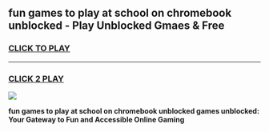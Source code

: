 
## fun games to play at school on chromebook unblocked - Play Unblocked Gmaes & Free
<h3>
<a href="https://news.freeplayer.one?title=fun_games_to_play_at_school_on_chromebook_unblocked&ref=16F">CLICK TO PLAY</a></h3>
<hr>

<h3>
<a href="https://news.freeplayer.one?title=fun_games_to_play_at_school_on_chromebook_unblocked&ref=16F">CLICK 2 PLAY</a>
  
</h3>

<a href="https://news.freeplayer.one?title=fun_games_to_play_at_school_on_chromebook_unblocked&ref=16F/"><img src="https://clearcache.store/games.png"></a>


**fun games to play at school on chromebook unblocked games unblocked: Your Gateway to Fun and Accessible Online Gaming**
